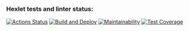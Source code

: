 ### Hexlet tests and linter status:
[![Actions Status](https://github.com/R1zd1ch/frontend-project-46/actions/workflows/hexlet-check.yml/badge.svg)](https://github.com/R1zd1ch/frontend-project-46/actions)
[![Build and Deploy](https://github.com/R1zd1ch/frontend-project-46/workflows/linter.yml/badge.svg)](https://github.com/R1zd1ch/frontend-project-46/workflows/linter.yml)
[![Maintainability](https://api.codeclimate.com/v1/badges/a6198ada8157a9e72b61/maintainability)](https://codeclimate.com/github/R1zd1ch/frontend-project-46/maintainability)
[![Test Coverage](https://api.codeclimate.com/v1/badges/a6198ada8157a9e72b61/test_coverage)](https://codeclimate.com/github/R1zd1ch/frontend-project-46/test_coverage)